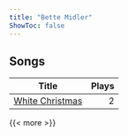 ```yaml
---
title: "Bette Midler"
ShowToc: false
---
```


## Songs
Title | Plays 
----- | -----: 
[White Christmas](/songs/white-christmas) | 2

{{< more >}}